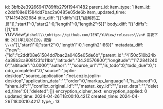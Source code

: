 id: 3bfb2e39266941789ffb279f19441482
parent_id: 
item_type: 1
item_id: c2ddf08e61584dd7bac2a0485e05de6b
item_updated_time: 1714154262684
title_diff: "[{\"diffs\":[[1,\"编解码工具\"]],\"start1\":0,\"start2\":0,\"length1\":0,\"length2\":5}]"
body_diff: "[{\"diffs\":[[1,\"## YUVView\\\n```shell\\\nhttps://github.com/IENT/YUView/releases\\\n# 需要下载 2021年2月26日的，配套 \\\n```\"]],\"start1\":0,\"start2\":0,\"length1\":0,\"length2\":86}]"
metadata_diff: {"new":{"id":"c2ddf08e61584dd7bac2a0485e05de6b","parent_id":"4150c510b24b4a38b3ca908f23fd11bb","latitude":"34.20576800","longitude":"117.28412400","altitude":"0.0000","author":"","source_url":"","is_todo":0,"todo_due":0,"todo_completed":0,"source":"joplin-desktop","source_application":"net.cozic.joplin-desktop","application_data":"","order":0,"markup_language":1,"is_shared":0,"share_id":"","conflict_original_id":"","master_key_id":"","user_data":"","deleted_time":0},"deleted":[]}
encryption_cipher_text: 
encryption_applied: 0
updated_time: 2024-04-26T18:00:10.421Z
created_time: 2024-04-26T18:00:10.421Z
type_: 13